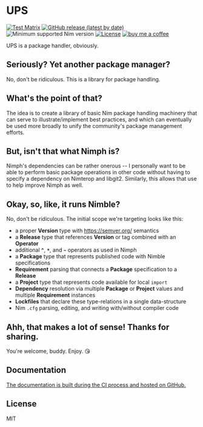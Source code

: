 # UPS

[![Test Matrix](https://github.com/disruptek/ups/workflows/CI/badge.svg)](https://github.com/disruptek/ups/actions?query=workflow%3ACI)
[![GitHub release (latest by date)](https://img.shields.io/github/v/release/disruptek/ups?style=flat)](https://github.com/disruptek/ups/releases/latest)
![Minimum supported Nim version](https://img.shields.io/badge/nim-1.0.11%2B-informational?style=flat&logo=nim)
[![License](https://img.shields.io/github/license/disruptek/ups?style=flat)](#license)
[![buy me a coffee](https://img.shields.io/badge/donate-buy%20me%20a%20coffee-orange.svg)](https://www.buymeacoffee.com/disruptek)

UPS is a package handler, obviously.

## Seriously?  Yet another package manager?

No, don't be ridiculous.  This is a library for package handling.

## What's the point of that?

The idea is to create a library of basic Nim package handling machinery that
can serve to illustrate/implement best practices, and which can eventually
be used more broadly to unify the community's package management efforts.

## But, isn't that what Nimph is?

Nimph's dependencies can be rather onerous -- I personally want to be able to
perform basic package operations in other code without having to specify a
dependency on Nimterop and libgit2. Similarly, this allows that use to help
improve Nimph as well.

## Okay, so, like, it runs Nimble?

No, don't be ridiculous.  The initial scope we're targeting looks like this:

- a proper **Version** type with https://semver.org/ semantics
- a **Release** type that references **Version** or tag combined with an **Operator**
- additional **`^`**, **`*`**, and **`~`** operators as used in Nimph
- a **Package** type that represents published code with Nimble specifications
- **Requirement** parsing that connects a **Package** specification to a **Release**
- a **Project** type that represents code available for local `import`
- **Dependency** resolution via multiple **Package** or **Project** values and multiple **Requirement** instances
- **Lockfiles** that declare these type-relations in a single data-structure
- Nim `.cfg` parsing, editing, and writing with/without compiler code

## Ahh, that makes a lot of sense!  Thanks for sharing.

You're welcome, buddy.  Enjoy.  😘

## Documentation

[The documentation is built during the CI process and hosted on
GitHub.](https://disruptek.github.io/ups/ups.html)

## License
MIT
